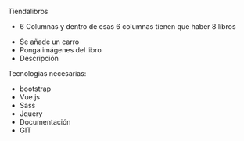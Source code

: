 Tiendalibros

<!-- E-Commerce que venderá libros, para ello es necesario: -->
 - 6 Columnas y dentro de esas 6 columnas tienen que haber 8 libros
<!-- - Usaremos ventana modal que realizara las siguientes acciones: -->
 - Se añade un carro
 - Ponga imágenes del libro
 - Descripción
<!-- Dentro del botón de comprar la función la función debe subir el número de productos sobre el carrito de compra. -->


Tecnologias necesarias:
- bootstrap
- Vue.js
- Sass
- Jquery
- Documentación
- GIT
